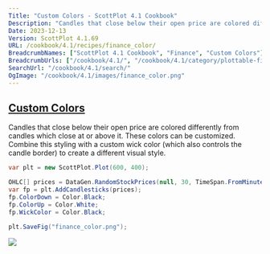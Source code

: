 ```yaml
---
Title: "Custom Colors - ScottPlot 4.1 Cookbook"
Description: "Candles that close below their open price are colored differently from candles which close at or above it. These colors can be customized. Combine this styling with a custom wick color (which also controls the candle border) to create a different visual style."
Date: 2023-12-13
Version: ScottPlot 4.1.69
URL: /cookbook/4.1/recipes/finance_color/
BreadcrumbNames: ["ScottPlot 4.1 Cookbook", "Finance", "Custom Colors"]
BreadcrumbUrls: ["/cookbook/4.1/", "/cookbook/4.1/category/plottable-finance", "/cookbook/4.1/recipes/finance_color/"]
SearchUrl: "/cookbook/4.1/search/"
OgImage: "/cookbook/4.1/images/finance_color.png"
---
```


<h2><a id='custom-colors' href='/cookbook/4.1/recipes/finance_color/'>Custom Colors</a></h2>

Candles that close below their open price are colored differently from candles which close at or above it. These colors can be customized. Combine this styling with a custom wick color (which also controls the candle border) to create a different visual style.

```cs
var plt = new ScottPlot.Plot(600, 400);

OHLC[] prices = DataGen.RandomStockPrices(null, 30, TimeSpan.FromMinutes(5));
var fp = plt.AddCandlesticks(prices);
fp.ColorDown = Color.Black;
fp.ColorUp = Color.White;
fp.WickColor = Color.Black;

plt.SaveFig("finance_color.png");
```

<img src='../../images/finance_color.png' class='d-block mx-auto my-5' />


